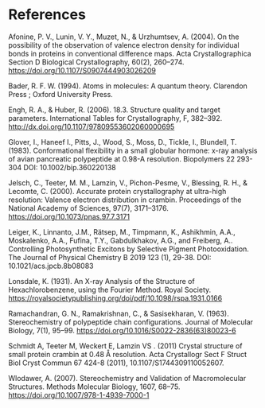# References

Afonine, P. V., Lunin, V. Y., Muzet, N., & Urzhumtsev, A. (2004). On the possibility of the observation of valence electron density for individual bonds in proteins in conventional difference maps. Acta Crystallographica Section D Biological Crystallography, 60(2), 260–274. https://doi.org/10.1107/S0907444903026209  

Bader, R. F. W. (1994). Atoms in molecules: A quantum theory. Clarendon Press ; Oxford University Press.  

Engh, R. A., & Huber, R. (2006). 18.3. Structure quality and target parameters. International Tables for Crystallography, F, 382–392. http://dx.doi.org/10.1107/97809553602060000695  
  
Glover, I., Haneef I., Pitts, J., Wood, S., Moss, D., Tickle, I., Blundell, T. (1983). Conformational flexibility in a small globular hormone: x-ray analysis of avian pancreatic polypeptide at 0.98-A resolution. Biopolymers 22 293-304 DOI: 10.1002/bip.360220138  

Jelsch, C., Teeter, M. M., Lamzin, V., Pichon-Pesme, V., Blessing, R. H., & Lecomte, C. (2000). Accurate protein crystallography at ultra-high resolution: Valence electron distribution in crambin. Proceedings of the National Academy of Sciences, 97(7), 3171–3176. https://doi.org/10.1073/pnas.97.7.3171  

Leiger, K., Linnanto, J.M., Rätsep, M., Timpmann, K., Ashikhmin, A.A., Moskalenko, A.A., Fufina, T.Y., Gabdulkhakov, A.G., and Freiberg, A.. Controlling Photosynthetic Excitons by Selective Pigment Photooxidation. The Journal of Physical Chemistry B 2019 123 (1), 29-38. DOI: 10.1021/acs.jpcb.8b08083  

Lonsdale, K. (1931). An X-ray Analysis of the Structure of Hexachlorobenzene, using the Fourier Method. Royal Society. https://royalsocietypublishing.org/doi/pdf/10.1098/rspa.1931.0166  

Ramachandran, G. N., Ramakrishnan, C., & Sasisekharan, V. (1963). Stereochemistry of polypeptide chain configurations. Journal of Molecular Biology, 7(1), 95–99. https://doi.org/10.1016/S0022-2836(63)80023-6  

Schmidt A, Teeter M, Weckert E, Lamzin VS . (2011) Crystal structure of small protein crambin at 0.48 Å resolution. Acta Crystallogr Sect F Struct Biol Cryst Commun 67 424-8 (2011), 10.1107/S1744309110052607.  

Wlodawer, A. (2007). Stereochemistry and Validation of Macromolecular Structures. Methods Molecular Biology, 1607, 68–75. https://doi.org/10.1007/978-1-4939-7000-1  